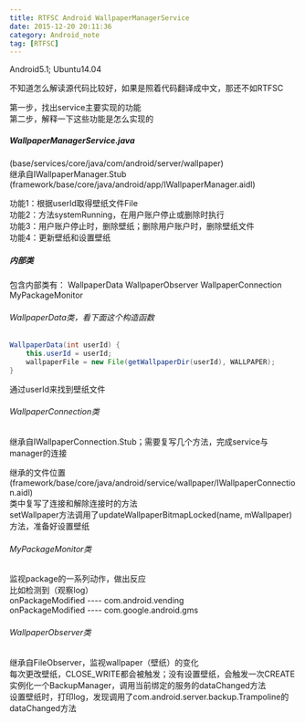 ```yaml
---
title: RTFSC Android WallpaperManagerService
date: 2015-12-20 20:11:36
category: Android_note
tag: [RTFSC]
---
```

Android5.1;  Ubuntu14.04

不知道怎么解读源代码比较好，如果是照着代码翻译成中文，那还不如RTFSC

第一步，找出service主要实现的功能  
第二步，解释一下这些功能是怎么实现的

##### WallpaperManagerService.java
(base/services/core/java/com/android/server/wallpaper)  
继承自IWallpaperManager.Stub (framework/base/core/java/android/app/IWallpaperManager.aidl)

功能1：根据userId取得壁纸文件File  
功能2：方法systemRunning，在用户账户停止或删除时执行  
功能3：用户账户停止时，删除壁纸；删除用户账户时，删除壁纸文件  
功能4：更新壁纸和设置壁纸  

##### 内部类
包含内部类有： WallpaperData WallpaperObserver WallpaperConnection MyPackageMonitor  

###### WallpaperData类，看下面这个构造函数
```java
WallpaperData(int userId) {
    this.userId = userId;
    wallpaperFile = new File(getWallpaperDir(userId), WALLPAPER);
}
```
通过userId来找到壁纸文件

###### WallpaperConnection类
继承自IWallpaperConnection.Stub；需要复写几个方法，完成service与manager的连接

继承的文件位置(framework/base/core/java/android/service/wallpaper/IWallpaperConnection.aidl)  
类中复写了连接和解除连接时的方法  
setWallpaper方法调用了updateWallpaperBitmapLocked(name, mWallpaper)方法，准备好设置壁纸

###### MyPackageMonitor类
监视package的一系列动作，做出反应  
比如检测到（观察log）  
onPackageModified ---- com.android.vending  
onPackageModified ---- com.google.android.gms  

###### WallpaperObserver类
继承自FileObserver，监视wallpaper（壁纸）的变化  
每次更改壁纸，CLOSE_WRITE都会被触发；没有设置壁纸，会触发一次CREATE  
实例化一个BackupManager，调用当前绑定的服务的dataChanged方法  
设置壁纸时，打印log，发现调用了com.android.server.backup.Trampoline的dataChanged方法

